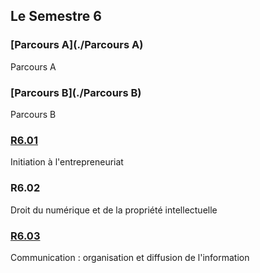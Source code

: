 ## Le Semestre 6


### [Parcours A](./Parcours A)
Parcours A

### [Parcours B](./Parcours B)
Parcours B

### [R6.01](./R6.01)
Initiation à l'entrepreneuriat

### R6.02
Droit du numérique et de la propriété intellectuelle

### [R6.03](./R6.03)
Communication : organisation et diffusion de l'information
